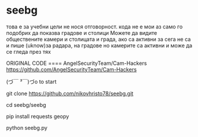 # seebg
това е за учебни цели не нося отговорност. кода не е мои аз само го подобрих да показва градове и столици  Можете да видите обществените камери и столицата и града, ако са активни за сега не са и пише (uknow)за  радара, на градове  но камерите са активни и може да се гледа през тях

ORIGINAL CODE ==== AngelSecurityTeam/Cam-Hackers  https://github.com/AngelSecurityTeam/Cam-Hackers


(⁠づ⁠￣⁠ ⁠³⁠￣⁠)⁠づo to start

git clone https://github.com/nikovhristo78/seebg.git

cd seebg/seebg


pip install requests geopy

python seebg.py
